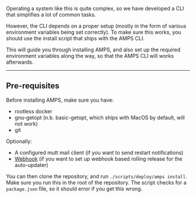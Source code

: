 Operating a system like this is quite complex, so we have developed a CLI that
simplifies a lot of common tasks.

However, the CLI depends on a proper setup (mostly in the form of various environment
variables being set correctly). To make sure this works,
you should use the install script that ships with the AMPS CLI.

This will guide you through installing AMPS, and also set up the required environment
variables along the way, so that the AMPS CLI will works afterwards.

---

## Pre-requisites

Before installing AMPS, make sure you have:

- rootless docker
- gnu-getopt (n.b. basic-getopt, which ships with MacOS by default, will not work)
- git

Optionally:

- A configured mutt mail client (if you want to send restart notifications)
- [Webhook](https://www.google.com/search?q=webhook.go&sourceid=chrome&ie=UTF-8) (if you want to set up webhook based rolling release for the auto-updater)

You can then clone the repository, and run `./scripts/deploy/amps install`.
Make sure you run this in the root of the repository. The script checks for a `package.json` file,
so it should error if you get this wrong.
